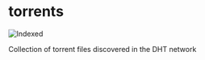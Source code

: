 torrents 
========
![Indexed](https://img.shields.io/badge/indexed-146006-blue)

Collection of torrent files discovered in the DHT network
